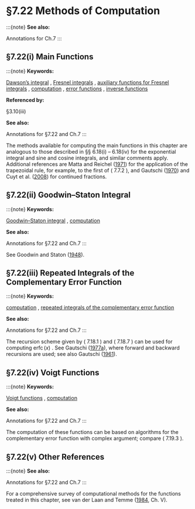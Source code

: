 # §7.22 Methods of Computation

:::{note}
**See also:**

Annotations for Ch.7
:::


## §7.22(i) Main Functions

:::{note}
**Keywords:**

[Dawson’s integral](http://dlmf.nist.gov/search/search?q=Dawson%20integral) , [Fresnel integrals](http://dlmf.nist.gov/search/search?q=Fresnel%20integrals) , [auxiliary functions for Fresnel integrals](http://dlmf.nist.gov/search/search?q=auxiliary%20functions%20for%20Fresnel%20integrals) , [computation](http://dlmf.nist.gov/search/search?q=computation) , [error functions](http://dlmf.nist.gov/search/search?q=error%20functions) , [inverse functions](http://dlmf.nist.gov/search/search?q=inverse%20functions)

**Referenced by:**

§3.10(iii)

**See also:**

Annotations for §7.22 and Ch.7
:::

The methods available for computing the main functions in this chapter are analogous to those described in §§ 6.18(i) – 6.18(iv) for the exponential integral and sine and cosine integrals, and similar comments apply. Additional references are Matta and Reichel ([1971](./bib/M.html#bib1566 "Uniform computation of the error function and other related functions")) for the application of the trapezoidal rule, for example, to the first of ( 7.7.2 ), and Gautschi ([1970](./bib/G.html#bib879 "Efficient computation of the complex error function")) and Cuyt et al. ([2008](./bib/C.html#bib608 "Handbook of Continued Fractions for Special Functions")) for continued fractions.


## §7.22(ii) Goodwin–Staton Integral

:::{note}
**Keywords:**

[Goodwin–Staton integral](http://dlmf.nist.gov/search/search?q=Goodwin%E2%80%93Staton%20integral) , [computation](http://dlmf.nist.gov/search/search?q=computation)

**See also:**

Annotations for §7.22 and Ch.7
:::

See Goodwin and Staton ([1948](./bib/G.html#bib957 "Table of ∫ 0 ∞ ⁢ e - u 2 + u x d u")).


## §7.22(iii) Repeated Integrals of the Complementary Error Function

:::{note}
**Keywords:**

[computation](http://dlmf.nist.gov/search/search?q=computation) , [repeated integrals of the complementary error function](http://dlmf.nist.gov/search/search?q=repeated%20integrals%20of%20the%20complementary%20error%20function)

**See also:**

Annotations for §7.22 and Ch.7
:::

The recursion scheme given by ( 7.18.1 ) and ( 7.18.7 ) can be used for computing $\mathop{\mathrm{i}^{n}\mathrm{erfc}}\left(x\right)$ . See Gautschi ([1977a](./bib/G.html#bib884 "Evaluation of the repeated integrals of the coerror function")), where forward and backward recursions are used; see also Gautschi ([1961](./bib/G.html#bib872 "Recursive computation of the repeated integrals of the error function")).


## §7.22(iv) Voigt Functions

:::{note}
**Keywords:**

[Voigt functions](http://dlmf.nist.gov/search/search?q=Voigt%20functions) , [computation](http://dlmf.nist.gov/search/search?q=computation)

**See also:**

Annotations for §7.22 and Ch.7
:::

The computation of these functions can be based on algorithms for the complementary error function with complex argument; compare ( 7.19.3 ).


## §7.22(v) Other References

:::{note}
**See also:**

Annotations for §7.22 and Ch.7
:::

For a comprehensive survey of computational methods for the functions treated in this chapter, see van der Laan and Temme ([1984](./bib/V.html#bib2310 "Calculation of Special Functions: The Gamma Function, the Exponential Integrals and Error-Like Functions"), Ch. V).
